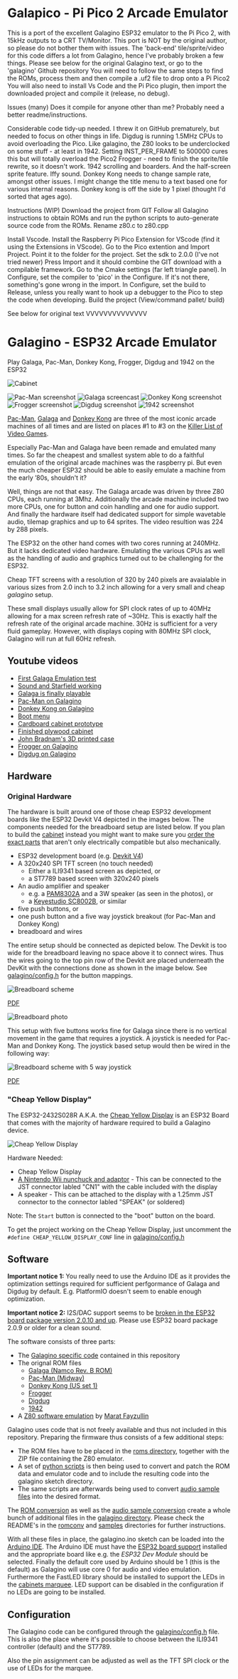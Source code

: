 # Galapico - Pi Pico 2 Arcade Emulator

This is a port of the excellent Galagino ESP32 emulator to the Pi Pico 2, with 15kHz outputs to a CRT TV/Monitor. 
This port is NOT by the original author, so please do not bother them with issues.
The 'back-end' tile/sprite/video for this code differs a lot from Galagino, hence I've probably broken a few things.
Please see below for the original Galagino text, or go to the 'galagino' Github repository
You will need to follow the same steps to find the ROMs, process them and then compile a .uf2 file to drop onto a Pi Pico2
You will also need to install Vs Code and the Pi Pico plugin, then import the downloaded project and compile it (release, no debug).


Issues (many)
Does it compile for anyone other than me? Probably need a better readme/instructions.

Considerable code tidy-up needed. I threw it on GitHub prematurely, but needed to focus on other things in life.
Digdug is running 1.5MHz CPUs to avoid overloading the Pico.
Like galagino, the Z80 looks to be underclocked on some stuff - at least in 1942. Setting INST_PER_FRAME to 500000 cures this but will totally overload the Pico2
Frogger - need to finish the sprite/tile rewrite, so it doesn't work.
1942 scrolling and boarders. And the half-screen sprite feature.
Iffy sound. Donkey Kong needs to change sample rate, amongst other issues.
I might change the title menu to a text based one for various internal reasons.
Donkey kong is off the side by 1 pixel (thought I'd sorted that ages ago).


Instructions (WIP)
Download the project from GIT
Follow all Galagino instructions to obtain ROMs and run the python scripts to auto-generate source code from the ROMs.
Rename z80.c to z80.cpp

Install Vscode.
Install the Raspberry Pi Pico Extension for VScode (find it using the Extensions in VScode).
Go to the Pico extention and Import Project.
Point it to the folder for the project.
Set the sdk to 2.0.0 (I've not tried newer)
Press Import and it should combine the GIT download with a compilable framework.
Go to the Cmake settings (far left triangle panel). 
In Configure, set the compiler to 'pico' in the Configure. If it's not there, something's gone wrong in the import.
In Configure, set the build to Release, unless you really want to hook up a debugger to the Pico to step the code when developing.
Build the project (View/command pallet/ build)


See below for original text
VVVVVVVVVVVVVV




# Galagino - ESP32 Arcade Emulator

Play Galaga, Pac-Man, Donkey Kong, Frogger, Digdug and 1942 on the ESP32

![Cabinet](images/galagino_cabinet.jpg)

![Pac-Man screenshot](images/pacman.gif)
![Galaga screencast](images/galagino.gif)
![Donkey Kong screenshot](images/dkong.gif)
![Frogger screenshot](images/frogger.png)
![Digdug screenshot](images/digdug.png)
![1942 screenshot](images/1942.png)

[Pac-Man](https://en.wikipedia.org/wiki/Pac-Man),
[Galaga](https://en.wikipedia.org/wiki/Galaga) and
[Donkey Kong](https://en.wikipedia.org/wiki/Donkey_Kong_(video_game)) are three of the most
iconic arcade machines of all times and are listed on places #1 to #3
on the [Killer List of Video Games](http://www.klov.net).

Especially Pac-Man and Galaga have been remade and emulated many
times. So far the cheapest and smallest system able to do a faithful
emulation of the original arcade machines was the raspberry pi. But
even the much cheaper ESP32 should be able to easily emulate a machine
from the early ’80s, shouldn't it?

Well, things are not that easy. The Galaga arcade was driven by three
Z80 CPUs, each running at 3Mhz. Additionally the arcade machine
included two more CPUs, one for button and coin handling and one for audio
support. And finally the hardware itself had dedicated support
for simple wavetable audio, tilemap graphics and up to 64 sprites.
The video resultion was 224 by 288 pixels.

The ESP32 on the other hand
comes with two cores running at 240MHz. But it lacks dedicated video
hardware. Emulating the various CPUs as well as the handling of
audio and graphics turned out to be challenging for the ESP32.

Cheap TFT screens with a resolution of 320 by 240 pixels are avaialable
in various sizes from 2.0 inch to 3.2 inch allowing for a very small
and cheap *galagino* setup.

These small displays usually allow for SPI clock rates of up to 40MHz
allowing for a max screen refresh rate of ~30Hz. This is exactly half
the refresh rate of the original arcade machine. 30Hz is sufficient
for a very fluid gameplay. However, with displays coping with 80MHz
SPI clock, Galagino will run at full 60Hz refresh.

## Youtube videos

* [First Galaga Emulation test ](https://www.youtube.com/shorts/LZRI6izM8XM)
* [Sound and Starfield working](https://www.youtube.com/shorts/8uNSv0aRtgY)
* [Galaga is finally playable](https://www.youtube.com/shorts/wqnJzOAAths)
* [Pac-Man on Galagino](https://www.youtube.com/shorts/F4-XiiPwG1c)
* [Donkey Kong on Galagino](https://www.youtube.com/shorts/KROFJ0Rtj0w)
* [Boot menu](https://www.youtube.com/shorts/_PJyn06yrtg)
* [Cardboard cabinet prototype](https://youtube.com/shorts/vverV4NphlQ)
* [Finished plywood cabinet](https://youtube.com/shorts/a3-wctRAIds)
* [John Bradnam's 3D printed case](https://www.youtube.com/watch?v=p29Yvht4jSI)
* [Frogger on Galagino](https://youtube.com/shorts/LrBkN1pu7yE)
* [Digdug on Galagino](https://youtube.com/shorts/fmQmfKEhVy4)

## Hardware

### Original Hardware
The hardware is built around one of those cheap ESP32 development
boards like the ESP32 Devkit V4 depicted in the images below. The
components needed for the breadboard setup are listed below. If you
plan to build the [cabinet](hardware/cabinet) instead you might want
to make sure you [order the exact parts](./hardware) that
aren't only electrically compatible but also mechanically.

* ESP32 development board (e.g. [Devkit V4](https://www.espressif.com/en/products/devkits/esp32-devkitc))
* A 320x240 SPI TFT screen (no touch needed)
  * Either a ILI9341 based screen as depicted, or
  * a ST7789 based screen with 320x240 pixels
* An audio amplifier and speaker
  * e.g. a [PAM8302A](https://www.adafruit.com/product/2130) and a 3W speaker (as seen in the photos), or
  * a [Keyestudio SC8002B](https://www.keyestudio.com/products/keyestudio-sc8002b-audio-power-amplifier-speaker-module-for-arduino-player), or similar 
* five push buttons, or
* one push button and a five way joystick breakout (for Pac-Man and Donkey Kong)
* breadboard and wires

The entire setup should be connected as depicted below. The Devkit is
too wide for the breadboard leaving no space above it to connect
wires. Thus the wires going to the top pin row of the Devkit are
placed underneath the DevKit with the connections done as shown in the
image below. See [galagino/config.h](galagino/config.h) for the button
mappings.

![Breadboard scheme](images/galagino_bb.png)

[PDF](images/galagino_bb.pdf)

![Breadboard photo](images/galagino_breadboard.jpeg)

This setup with five buttons works fine for Galaga since there is no
vertical movement in the game that requires a joystick. A joystick is
needed for Pac-Man and Donkey Kong. The joystick based setup would
then be wired in the following way:

![Breadboard scheme with 5 way joystick](images/galagino_5way_bb.png)

[PDF](images/galagino_5way_bb.pdf)

### "Cheap Yellow Display"
The ESP32-2432S028R A.K.A. the [Cheap Yellow Display](https://github.com/witnessmenow/ESP32-Cheap-Yellow-Display) is an ESP32 Board that comes with the majority of hardware required to build a Galagino device.

![Cheap Yellow Display](images/CheapYellowDisplay.png)

Hardware Needed:
- Cheap Yellow Display
- [A Nintendo Wii nunchuck and adaptor](hardware/NUNCHUCK.MD) - This can be connected to the JST connector labled "CN1" with the cable included with the display
- A speaker - This can be attached to the display with a 1.25mm JST connector to the connector labled "SPEAK" (or soldered)

Note: The `Start` button is connected to the "boot" button on the board.

To get the project working on the Cheap Yellow Display, just uncomment the `#define CHEAP_YELLOW_DISPLAY_CONF` line in [galagino/config.h](galagino/config.h)

## Software

**Important notice 1:** You really need to use the Arduino IDE as it
provides the optimization settings required for sufficient
perfgormance of Galaga and Digdug by default. E.g. PlatformIO doesn't
seem to enable enough optimization.

**Important notice 2:** I2S/DAC support seems to be [broken in the
ESP32 board package version 2.0.10 and
up](https://github.com/espressif/arduino-esp32/issues/8467). Please
use ESP32 board package 2.0.9 or older for a clean sound.

The software consists of three parts:

* The [Galagino specific code](galagino/) contained in this repository
* The orignal ROM files
    * [Galaga (Namco Rev. B ROM)](https://www.bing.com/search?q=galaga+namco+b+rom)
    * [Pac-Man (Midway)](https://www.bing.com/search?q=pacman+midway+arcade+rom)
    * [Donkey Kong (US set 1)](https://www.bing.com/search?q=donkey+kong+arcade+rom)
    * [Frogger](https://www.bing.com/search?q=frogger+arcade+rom)
    * [Digdug](https://www.bing.com/search?q=digdug+arcade+rom)
    * [1942](https://www.bing.com/search?q=1942+arcade+rom)	
* A [Z80 software emulation](https://fms.komkon.org/EMUL8/Z80-081707.zip) by [Marat Fayzullin](https://fms.komkon.org/)

Galagino uses code that is not freely available and thus not included in this
repository. Preparing the firmware thus consists of a few additional steps:

* The ROM files have to be placed in the [roms directory](roms/), together with the ZIP file containing the Z80 emulator.
* A set of [python scripts](romconv/) is then being used to convert and
 patch the ROM data and emulator code and to include the resulting code into the
galagino sketch directory.
* The same scripts are afterwards being used to convert [audio sample files](./samples) into the desired format.

The [ROM conversion](./romconv) as well as the [audio sample
conversion](./samples) create a whole bunch of additional files in the
[galagino directory](./galagino). Please check the README's in the
[romconv](./romconv) and [samples](./samples) directories for further
instructions.

With all these files in place, the galagino.ino sketch can be loaded
into the [Arduino IDE](https://docs.arduino.cc/software/ide-v2). The
Arduino IDE must have the [ESP32 board support](https://docs.espressif.com/projects/arduino-esp32/en/latest/installing.html)
installed and the appropriate board like e.g. the
*ESP32 Dev Module* should be selected. Finally the default core used
by Arduino should be 1 (this is the default) as Galagino will use core 0
for audio and video emulation. Furthermore the FastLED library should
be installed to support the LEDs in the [cabinets marquee](./hardware/cabinet).
LED support can be disabled in the configuration if no LEDs are going to be installed.

## Configuration

The Galagino code can be configured through the [galagino/config.h](galagino/config.h)
file. This is also the place where it's possible to choose between the ILI9341
controller (default) and the ST7789.

Also the pin assignment can be adjusted as well as the TFT SPI clock or the
use of LEDs for the marquee.


